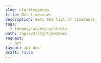 ```yaml
---
slug: cfg-timezones
title: Get timezones
description: Gets the list of timezones.
tags:
  - tenancy-access-controls
path: /api/v2/cfg/timezones
request:
  - get
layout: api-doc
draft: false
---
```

